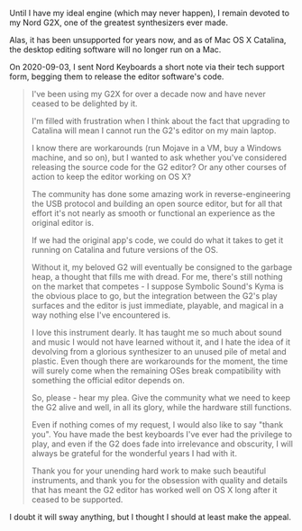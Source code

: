 Until I have my ideal engine (which may never happen), I remain devoted to my
Nord G2X, one of the greatest synthesizers ever made.

Alas, it has been unsupported for years now, and as of Mac OS X Catalina, the
desktop editing software will no longer run on a Mac.

On 2020-09-03, I sent Nord Keyboards a short note via their tech support form,
begging them to release the editor software's code.

> I've been using my G2X for over a decade now and have never ceased to be
> delighted by it.
>
> I'm filled with frustration when I think about the fact that upgrading to
> Catalina will mean I cannot run the G2's editor on my main laptop.
>
> I know there are workarounds (run Mojave in a VM, buy a Windows machine, and
> so on), but I wanted to ask whether you've considered releasing the source
> code for the G2 editor? Or any other courses of action to keep the editor
> working on OS X?
>
> The community has done some amazing work in reverse-engineering the USB
> protocol and building an open source editor, but for all that effort it's not
> nearly as smooth or functional an experience as the original editor is.
>
> If we had the original app's code, we could do what it takes to get it
> running on Catalina and future versions of the OS.
>
> Without it, my beloved G2 will eventually be consigned to the garbage heap, a
> thought that fills me with dread. For me, there's still nothing on the market
> that competes - I suppose Symbolic Sound's Kyma is the obvious place to go,
> but the integration between the G2's play surfaces and the editor is just
> immediate, playable, and magical in a way nothing else I've encountered is.
>
> I love this instrument dearly. It has taught me so much about sound and music
> I would not have learned without it, and I hate the idea of it devolving from
> a glorious synthesizer to an unused pile of metal and plastic. Even though
> there are workarounds for the moment, the time will surely come when the
> remaining OSes break compatibility with something the official editor depends
> on.
>
> So, please - hear my plea. Give the community what we need to keep the G2
> alive and well, in all its glory, while the hardware still functions.
>
> Even if nothing comes of my request, I would also like to say "thank you".
> You have made the best keyboards I've ever had the privilege to play, and
> even if the G2 does fade into irrelevance and obscurity, I will always be
> grateful for the wonderful years I had with it.
>
> Thank you for your unending hard work to make such beautiful instruments, and
> thank you for the obsession with quality and details that has meant the G2
> editor has worked well on OS X long after it ceased to be supported.

I doubt it will sway anything, but I thought I should at least make the appeal.

